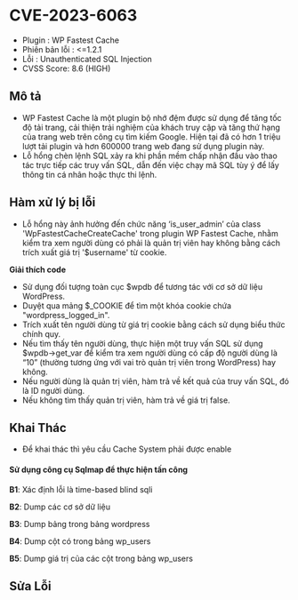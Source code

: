 # CVE-2023-6063

- Plugin : WP Fastest Cache
- Phiên bản lỗi : <=1.2.1
- Lỗi : Unauthenticated SQL Injection
- CVSS Score: 8.6 (HIGH)

## Mô tả

- WP Fastest Cache là một plugin bộ nhớ đệm được sử dụng để tăng tốc độ tải trang, cải thiện trải nghiệm của khách truy cập và tăng thứ hạng của trang web trên công cụ tìm kiếm Google. Hiện tại đã có hơn 1 triệu lượt tải plugin và hơn 600000 trang web đang sử dụng plugin này.
- Lỗ hổng chèn lệnh SQL xảy ra khi phần mềm chấp nhận đầu vào thao tác trực tiếp các truy vấn SQL, dẫn đến việc chạy mã SQL tùy ý để lấy thông tin cá nhân hoặc thực thi lệnh.

## Hàm xử lý bị lỗi

- Lỗ hổng này ảnh hưởng đến chức năng ‘is_user_admin’ của class 'WpFastestCacheCreateCache' trong plugin WP Fastest Cache, nhằm kiểm tra xem người dùng có phải là quản trị viên hay không bằng cách trích xuất giá trị '$username' từ cookie.

**Giải thích code**

- Sử dụng đối tượng toàn cục $wpdb để tương tác với cơ sở dữ liệu WordPress.
- Duyệt qua mảng $\_COOKIE để tìm một khóa cookie chứa "wordpress_logged_in".
- Trích xuất tên người dùng từ giá trị cookie bằng cách sử dụng biểu thức chính quy.
- Nếu tìm thấy tên người dùng, thực hiện một truy vấn SQL sử dụng $wpdb->get_var để kiểm tra xem người dùng có cấp độ người dùng là “10” (thường tương ứng với vai trò quản trị viên trong WordPress) hay không.
- Nếu người dùng là quản trị viên, hàm trả về kết quả của truy vấn SQL, đó là ID người dùng.
- Nếu không tìm thấy quản trị viên, hàm trả về giá trị false.

## Khai Thác

- Để khai thác thì yêu cầu Cache System phải được enable

#### Sử dụng công cụ Sqlmap để thực hiện tấn công

**B1**: Xác định lỗi là time-based blind sqli

**B2**: Dump các cơ sở dữ liệu

**B3**: Dump bảng trong bảng wordpress

**B4**: Dump cột có trong bảng wp_users

**B5**: Dump giá trị của các cột trong bảng wp_users

## Sửa Lỗi
